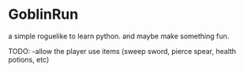 # GoblinRun
a simple roguelike to learn python. and maybe make something fun.

TODO:
-allow the player use items (sweep sword, pierce spear, health potions, etc)

